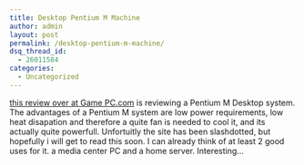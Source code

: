 ```yaml
---
title: Desktop Pentium M Machine
author: admin
layout: post
permalink: /desktop-pentium-m-machine/
dsq_thread_id:
  - 26011584
categories:
  - Uncategorized
---
```

[this review over at Game PC.com][1] is reviewing a Pentium M Desktop system. The advantages of a Pentium M system are low power requirements, low heat disapation and therefore a quite fan is needed to cool it, and its actually quite powerfull. Unfortuitly the site has been slashdotted, but hopefully i will get to read this soon. I can already think of at least 2 good uses for it. a media center PC and a home server. Interesting&#8230;

 [1]: http://www.gamepc.com/labs/view_content.asp?id=dothandesktop&page=1&cookie_test=1